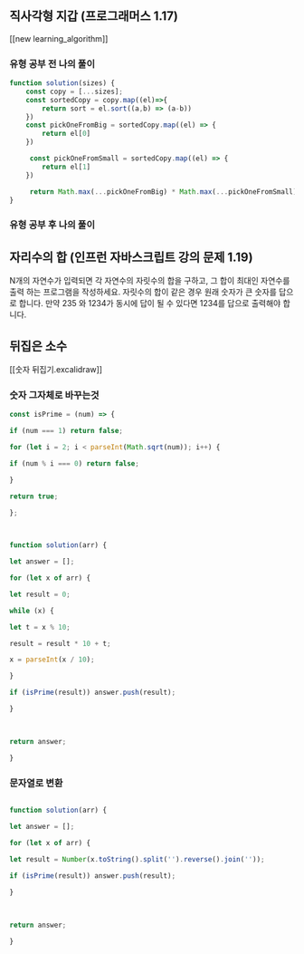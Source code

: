 
## 직사각형 지갑 (프로그래머스 1.17)
[[new learning_algorithm]]
### 유형 공부 전 나의 풀이 
```js
function solution(sizes) {
    const copy = [...sizes];
    const sortedCopy = copy.map((el)=>{
        return sort = el.sort((a,b) => (a-b)) 
    })
    const pickOneFromBig = sortedCopy.map((el) => {
        return el[0]
    })

     const pickOneFromSmall = sortedCopy.map((el) => {
        return el[1]
    })

     return Math.max(...pickOneFromBig) * Math.max(...pickOneFromSmall)
}
```

### 유형 공부 후 나의 풀이 

## 자리수의 합 (인프런 자바스크립트 강의 문제 1.19)
N개의 자연수가 입력되면 각 자연수의 자릿수의 합을 구하고, 그 합이 최대인 자연수를 출력 하는 프로그램을 작성하세요. 자릿수의 합이 같은 경우 원래 숫자가 큰 숫자를 답으로 합니다. 만약 235 와 1234가 동시에 답이 될 수 있다면 1234를 답으로 출력해야 합니다.

## 뒤집은 소수
[[숫자 뒤집기.excalidraw]]

### 숫자 그자체로 바꾸는것
```js
const isPrime = (num) => {

if (num === 1) return false;

for (let i = 2; i < parseInt(Math.sqrt(num)); i++) {

if (num % i === 0) return false;

}

return true;

};

  

function solution(arr) {

let answer = [];

for (let x of arr) {

let result = 0;

while (x) {

let t = x % 10;

result = result * 10 + t;

x = parseInt(x / 10);

}

if (isPrime(result)) answer.push(result);

}

  

return answer;

} 


```

### 문자열로 변환
```js

function solution(arr) {

let answer = [];

for (let x of arr) {

let result = Number(x.toString().split('').reverse().join(''));
 
if (isPrime(result)) answer.push(result);

}

  

return answer;

}
```

 